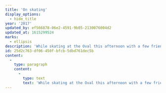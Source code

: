 ```yaml
---
title: 'On skating'
display_options:
  - hide_title
year: '2017'
updated_by: ef566878-06e2-4591-9b05-2130076004d2
updated_at: 1615299524
marks:
  - ellipsis
description: 'While skating at the Oval this afternoon with a few friends, I felt compelled to offer an explanation for why I was alternating smooth skating with bouts of stumbling.'
id: 25d2c763-df06-450f-bfcb-5dbd761dec5b
content:
  -
    type: paragraph
    content:
      -
        type: text
        text: 'While skating at the Oval this afternoon with a few friends, I felt compelled to offer an explanation for why I was alternating smooth skating with bouts of stumbling: “Sometimes I space out for a moment and I’m no longer in the zone! But I just take a moment to centre myself and it''s all right.” My friend thought this remark expressed a truth about my essence. No doubt he was right, but I also think my skates were not laced tightly enough.'
---
```

